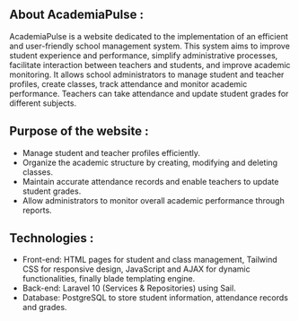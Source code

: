 ## About AcademiaPulse :

AcademiaPulse is a website dedicated to the implementation of an efficient and user-friendly school management system. This system aims to improve student experience and performance, simplify administrative processes, facilitate interaction between teachers and students, and improve academic monitoring. It allows school administrators to manage student and teacher profiles, create classes, track attendance and monitor academic performance. Teachers can take attendance and update student grades for different subjects.



## Purpose of the website :

- Manage student and teacher profiles efficiently.
- Organize the academic structure by creating, modifying and deleting classes.
- Maintain accurate attendance records and enable teachers to update student grades.
- Allow administrators to monitor overall academic performance through reports.

## Technologies :

- Front-end: HTML pages for student and class management, Tailwind CSS for responsive design, JavaScript and AJAX for dynamic functionalities, finally blade templating engine.
- Back-end: Laravel 10 (Services & Repositories) using Sail.
- Database: PostgreSQL to store student information, attendance records and grades.

